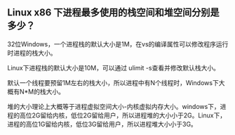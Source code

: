 ## Linux x86 下进程最多使用的栈空间和堆空间分别是多少？

32位Windows，一个进程栈的默认大小是1M，在vs的编译属性可以修改程序运行时进程的栈大小。

Linux下进程栈的默认大小是10M，可以通过 ulimit -s查看并修改默认栈大小。

默认一个线程要预留1M左右的栈大小，所以进程中有N个线程时，Windows下大概有N*M的栈大小。

堆的大小理论上大概等于进程虚拟空间大小-内核虚拟内存大小。windows下，进程的高位2G留给内核，低位2G留给用户，所以进程堆的大小小于2G。Linux下，进程的高位1G留给内核，低位3G留给用户，所以进程堆大小小于3G。